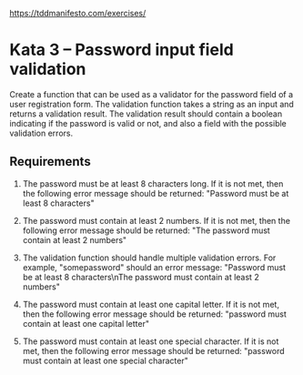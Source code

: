 https://tddmanifesto.com/exercises/

# Kata 3 – Password input field validation
Create a function that can be used as a validator for the password field of a user registration form. The validation function takes a string as an input and returns a validation result. The validation result should contain a boolean indicating if the password is valid or not, and also a field with the possible validation errors.

## Requirements
1. The password must be at least 8 characters long. If it is not met, then the following error message should be returned: "Password must be at least 8 characters"

2. The password must contain at least 2 numbers. If it is not met, then the following error message should be returned: "The password must contain at least 2 numbers"

3. The validation function should handle multiple validation errors. For example, "somepassword" should an error message: "Password must be at least 8 characters\nThe password must contain at least 2 numbers"

4. The password must contain at least one capital letter. If it is not met, then the following error message should be returned: "password must contain at least one capital letter"

5. The password must contain at least one special character. If it is not met, then the following error message should be returned: "password must contain at least one special character"

